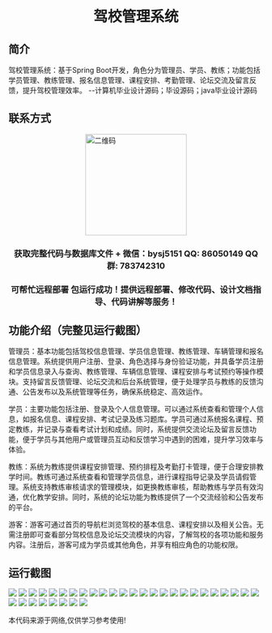 <p><h1 align="center">驾校管理系统</h1></p>

## 简介
驾校管理系统：基于Spring Boot开发，角色分为管理员、学员、教练；功能包括学员管理、教练管理、报名信息管理、课程安排、考勤管理、论坛交流及留言反馈，提升驾校管理效率。    --计算机毕业设计源码；毕设源码；java毕业设计源码


## 联系方式
<img src="https://bs-1329754181.cos.ap-shanghai.myqcloud.com/wx.jpg" alt="二维码" style="display: block; margin: 0 auto;" width="200px">
<p><h3 align="center">获取完整代码与数据库文件 + 微信：bysj5151 QQ: 86050149 QQ群: 783742310</h3></p>
<p><h3 align="center">可帮忙远程部署 包运行成功！提供远程部署、修改代码、设计文档指导、代码讲解等服务！</h3></p>

## 功能介绍（完整见运行截图）
管理员：基本功能包括驾校信息管理、学员信息管理、教练管理、车辆管理和报名信息管理。系统提供用户注册、登录、角色选择与身份验证功能，并具备学员注册和学员信息录入与查询、教练管理、车辆信息管理、课程安排与考试预约等操作模块。支持留言反馈管理、论坛交流和后台系统管理，便于处理学员与教练的反馈沟通、公告发布以及系统管理等任务，确保系统稳定、高效运作。

学员：主要功能包括注册、登录及个人信息管理。可以通过系统查看和管理个人信息，如报名信息、课程安排、考试记录及练习题库。学员可通过系统报名课程、预定教练，并记录与查看考试计划和成绩。同时，系统提供交流论坛及留言反馈功能，便于学员与其他用户或管理员互动和反馈学习中遇到的困难，提升学习效率与体验。

教练：系统为教练提供课程安排管理、预约排程及考勤打卡管理，便于合理安排教学时间。教练可通过系统查看和管理学员信息，进行课程指导记录及学员请假管理。系统支持教练审核请求的管理模块，如更换教练审核，帮助教练与学员有效沟通，优化教学安排。同时，系统的论坛功能为教练提供了一个交流经验和公告发布的平台。

游客：游客可通过首页的导航栏浏览驾校的基本信息、课程安排以及相关公告。无需注册即可查看部分驾校信息及论坛交流模块的内容，了解驾校的各项功能和服务内容。注册后，游客可成为学员或其他角色，并享有相应角色的功能权限。


## 运行截图
![](https://bs-1329754181.cos.ap-shanghai.myqcloud.com/spring/DrivingSchoolManagementSystem1/img/001.jpg)
![](https://bs-1329754181.cos.ap-shanghai.myqcloud.com/spring/DrivingSchoolManagementSystem1/img/002.jpg)
![](https://bs-1329754181.cos.ap-shanghai.myqcloud.com/spring/DrivingSchoolManagementSystem1/img/003.jpg)
![](https://bs-1329754181.cos.ap-shanghai.myqcloud.com/spring/DrivingSchoolManagementSystem1/img/004.jpg)
![](https://bs-1329754181.cos.ap-shanghai.myqcloud.com/spring/DrivingSchoolManagementSystem1/img/005.jpg)
![](https://bs-1329754181.cos.ap-shanghai.myqcloud.com/spring/DrivingSchoolManagementSystem1/img/006.jpg)
![](https://bs-1329754181.cos.ap-shanghai.myqcloud.com/spring/DrivingSchoolManagementSystem1/img/007.jpg)
![](https://bs-1329754181.cos.ap-shanghai.myqcloud.com/spring/DrivingSchoolManagementSystem1/img/008.jpg)
![](https://bs-1329754181.cos.ap-shanghai.myqcloud.com/spring/DrivingSchoolManagementSystem1/img/009.jpg)
![](https://bs-1329754181.cos.ap-shanghai.myqcloud.com/spring/DrivingSchoolManagementSystem1/img/010.jpg)
![](https://bs-1329754181.cos.ap-shanghai.myqcloud.com/spring/DrivingSchoolManagementSystem1/img/011.jpg)
![](https://bs-1329754181.cos.ap-shanghai.myqcloud.com/spring/DrivingSchoolManagementSystem1/img/012.jpg)
![](https://bs-1329754181.cos.ap-shanghai.myqcloud.com/spring/DrivingSchoolManagementSystem1/img/013.jpg)
![](https://bs-1329754181.cos.ap-shanghai.myqcloud.com/spring/DrivingSchoolManagementSystem1/img/014.jpg)
![](https://bs-1329754181.cos.ap-shanghai.myqcloud.com/spring/DrivingSchoolManagementSystem1/img/015.jpg)
![](https://bs-1329754181.cos.ap-shanghai.myqcloud.com/spring/DrivingSchoolManagementSystem1/img/016.jpg)
![](https://bs-1329754181.cos.ap-shanghai.myqcloud.com/spring/DrivingSchoolManagementSystem1/img/017.jpg)
![](https://bs-1329754181.cos.ap-shanghai.myqcloud.com/spring/DrivingSchoolManagementSystem1/img/018.jpg)
![](https://bs-1329754181.cos.ap-shanghai.myqcloud.com/spring/DrivingSchoolManagementSystem1/img/019.jpg)
![](https://bs-1329754181.cos.ap-shanghai.myqcloud.com/spring/DrivingSchoolManagementSystem1/img/020.jpg)
![](https://bs-1329754181.cos.ap-shanghai.myqcloud.com/spring/DrivingSchoolManagementSystem1/img/021.jpg)
![](https://bs-1329754181.cos.ap-shanghai.myqcloud.com/spring/DrivingSchoolManagementSystem1/img/022.jpg)
![](https://bs-1329754181.cos.ap-shanghai.myqcloud.com/spring/DrivingSchoolManagementSystem1/img/023.jpg)
![](https://bs-1329754181.cos.ap-shanghai.myqcloud.com/spring/DrivingSchoolManagementSystem1/img/024.jpg)
![](https://bs-1329754181.cos.ap-shanghai.myqcloud.com/spring/DrivingSchoolManagementSystem1/img/025.jpg)
![](https://bs-1329754181.cos.ap-shanghai.myqcloud.com/spring/DrivingSchoolManagementSystem1/img/026.jpg)
![](https://bs-1329754181.cos.ap-shanghai.myqcloud.com/spring/DrivingSchoolManagementSystem1/img/027.jpg)
![](https://bs-1329754181.cos.ap-shanghai.myqcloud.com/spring/DrivingSchoolManagementSystem1/img/028.jpg)
![](https://bs-1329754181.cos.ap-shanghai.myqcloud.com/spring/DrivingSchoolManagementSystem1/img/029.jpg)
![](https://bs-1329754181.cos.ap-shanghai.myqcloud.com/spring/DrivingSchoolManagementSystem1/img/030.jpg)
![](https://bs-1329754181.cos.ap-shanghai.myqcloud.com/spring/DrivingSchoolManagementSystem1/img/031.jpg)
![](https://bs-1329754181.cos.ap-shanghai.myqcloud.com/spring/DrivingSchoolManagementSystem1/img/032.jpg)
![](https://bs-1329754181.cos.ap-shanghai.myqcloud.com/spring/DrivingSchoolManagementSystem1/img/033.jpg)

<p>本代码来源于网络,仅供学习参考使用!</p>
